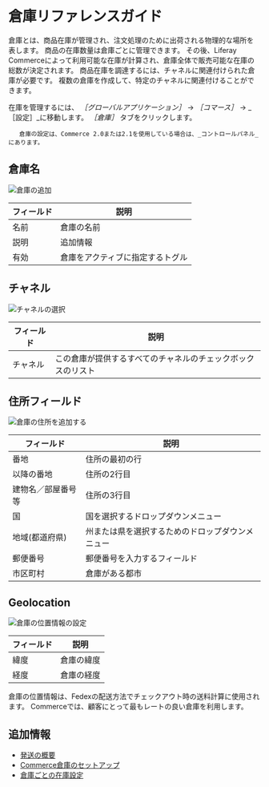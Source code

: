 # 倉庫リファレンスガイド

倉庫とは、商品在庫が管理され、注文処理のために出荷される物理的な場所を表します。 商品の在庫数量は倉庫ごとに管理できます。 その後、Liferay Commerceによって利用可能な在庫が計算され、倉庫全体で販売可能な在庫の総数が決定されます。 商品在庫を調達するには、チャネルに関連付けられた倉庫が必要です。 複数の倉庫を作成して、特定のチャネルに関連付けることができます。

在庫を管理するには、 _［グローバルアプリケーション］_ → _［コマース］_ → _［設定］_に移動します。 _［倉庫］_ タブをクリックします。

```note::
   倉庫の設定は、Commerce 2.0または2.1を使用している場合は、_コントロールパネル_にあります。
```

## 倉庫名

![倉庫の追加](./warehouse-reference-guide/images/01.png)

| フィールド | 説明               |
| ----- | ---------------- |
| 名前    | 倉庫の名前            |
| 説明    | 追加情報             |
| 有効    | 倉庫をアクティブに指定するトグル |

## チャネル

![チャネルの選択](./warehouse-reference-guide/images/02.png)

| フィールド | 説明                             |
| ----- | ------------------------------ |
| チャネル  | この倉庫が提供するすべてのチャネルのチェックボックスのリスト |

## 住所フィールド

![倉庫の住所を追加する](./warehouse-reference-guide/images/03.png)

| フィールド     | 説明                       |
| --------- | ------------------------ |
| 番地        | 住所の最初の行                  |
| 以降の番地     | 住所の2行目                   |
| 建物名／部屋番号等 | 住所の3行目                   |
| 国         | 国を選択するドロップダウンメニュー        |
| 地域(都道府県)  | 州または県を選択するためのドロップダウンメニュー |
| 郵便番号      | 郵便番号を入力するフィールド           |
| 市区町村      | 倉庫がある都市                  |

## Geolocation

![倉庫の位置情報の設定](./warehouse-reference-guide/images/04.png)

| フィールド | 説明    |
| ----- | ----- |
| 緯度    | 倉庫の緯度 |
| 経度    | 倉庫の経度 |

倉庫の位置情報は、Fedexの配送方法でチェックアウト時の送料計算に使用されます。 Commerceでは、顧客にとって最もレートの良い倉庫を利用します。

## 追加情報

* [発送の概要](../../orders-and-fulfillment/shipments/introduction-to-shipments.md)
* [Commerce倉庫のセットアップ](./setting-up-commerce-warehouses.md)
* [倉庫ごとの在庫設定](./setting-inventory-by-warehouse.md)
